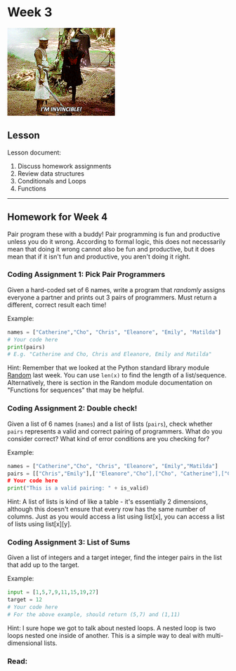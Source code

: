 # Week 3
![I'm Invincible](assets/invincible.gif)

## Lesson
Lesson document:
1. Discuss homework assignments
2. Review data structures
3. Conditionals and Loops
4. Functions

---
## Homework for Week 4

Pair program these with a buddy! Pair programming is fun and productive unless you do it wrong. According to formal logic, this does not necessarily mean that doing it wrong cannot also be fun and productive, but it does mean that if it isn't fun and productive, you aren't doing it right.

### Coding Assignment 1: Pick Pair Programmers

Given a hard-coded set of 6 names, write a program that *randomly* assigns everyone a partner and prints out 3 pairs of programmers. Must return a different, correct result each time!

Example:
```python
names = ["Catherine","Cho", "Chris", "Eleanore", "Emily", "Matilda"]
# Your code here
print(pairs)
# E.g. "Catherine and Cho, Chris and Eleanore, Emily and Matilda"
```

Hint:
Remember that we looked at the Python standard library module [Random](https://docs.python.org/3/library/random.html) last week. You can use `len(x)` to find the length of a list/sequence. Alternatively, there is section in the Random module documentation on "Functions for sequences" that may be helpful.

### Coding Assignment 2: Double check!

Given a list of 6 names (`names`) and a list of lists (`pairs`), check whether `pairs` represents a valid and correct pairing of programmers. What do you consider correct? What kind of error conditions are you checking for?

Example:
```python
names = ["Catherine","Cho", "Chris", "Eleanore", "Emily","Matilda"]
pairs = [["Chris","Emily"],['"Eleanore","Cho"],["Cho", "Catherine"],["Catherine","Matilda"]]
# Your code here
print("This is a valid pairing: " + is_valid)
```

Hint:
A list of lists is kind of like a table - it's essentially 2 dimensions, although this doesn't ensure that every row has the same number of columns. Just as you would access a list using list[x], you can access a list of lists using list[x][y].

### Coding Assignment 3: List of Sums

Given a list of integers and a target integer, find the integer pairs in the list that add up to the target.

Example:
```python
input = [1,5,7,9,11,15,19,27]
target = 12
# Your code here
# For the above example, should return (5,7) and (1,11)
```

Hint:
I sure hope we got to talk about nested loops. A nested loop is two loops nested one inside of another. This is a simple way to deal with multi-dimensional lists.

### Read:
